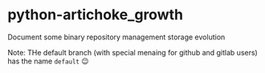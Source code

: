 # python-artichoke_growth
Document some binary repository management storage evolution

Note: THe default branch (with special menaing for github and gitlab users) has the name `default` :wink:

